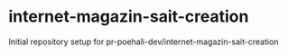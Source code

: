 # internet-magazin-sait-creation

Initial repository setup for pr-poehali-dev/internet-magazin-sait-creation